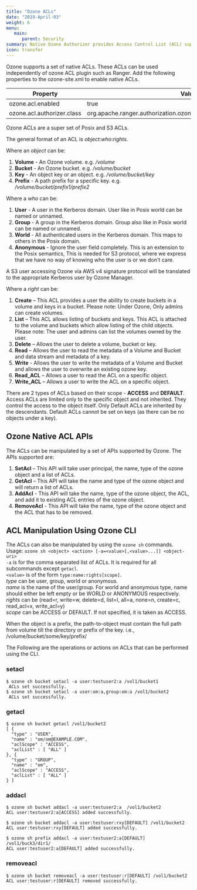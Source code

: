 ```yaml
---
title: "Ozone ACLs"
date: "2019-April-03"
weight: 6
menu:
   main:
      parent: Security
summary: Native Ozone Authorizer provides Access Control List (ACL) support for Ozone without Ranger integration.
icon: transfer
---
```

<!---
  Licensed to the Apache Software Foundation (ASF) under one or more
  contributor license agreements.  See the NOTICE file distributed with
  this work for additional information regarding copyright ownership.
  The ASF licenses this file to You under the Apache License, Version 2.0
  (the "License"); you may not use this file except in compliance with
  the License.  You may obtain a copy of the License at

      http://www.apache.org/licenses/LICENSE-2.0

  Unless required by applicable law or agreed to in writing, software
  distributed under the License is distributed on an "AS IS" BASIS,
  WITHOUT WARRANTIES OR CONDITIONS OF ANY KIND, either express or implied.
  See the License for the specific language governing permissions and
  limitations under the License.
-->

Ozone supports a set of native ACLs. These ACLs can be used independently 
of ozone ACL plugin such as Ranger.
Add the following properties to the ozone-site.xml to enable native ACLs.

Property|Value
--------|------------------------------------------------------------
ozone.acl.enabled         | true
ozone.acl.authorizer.class| org.apache.ranger.authorization.ozone.authorizer.OzoneNativeAuthorizer

Ozone ACLs are a super set of Posix and S3 ACLs.

The general format of an ACL is _object_:_who_:_rights_.

Where an _object_ can be:

1. **Volume** - An Ozone volume.  e.g. _/volume_
2. **Bucket** - An Ozone bucket. e.g. _/volume/bucket_
3. **Key** - An object key or an object. e.g. _/volume/bucket/key_
4. **Prefix** - A path prefix for a specific key. e.g. _/volume/bucket/prefix1/prefix2_

Where a _who_ can be:

1. **User** - A user in the Kerberos domain. User like in Posix world can be
named or unnamed.
2. **Group** - A group in the Kerberos domain. Group also like in Posix world
can
be named or unnamed.
3. **World** - All authenticated users in the Kerberos domain. This maps to
others in the Posix domain.
4. **Anonymous** - Ignore the user field completely. This is an extension to
the Posix semantics, This is needed for S3 protocol, where we express that
we have no way of knowing who the user is or we don't care.


<div class="alert alert-success" role="alert">
  A S3 user accessing Ozone via AWS v4 signature protocol will be translated
  to the appropriate Kerberos user by Ozone Manager.
</div>

Where a _right_ can be:

1. **Create** – This ACL provides a user the ability to create buckets in a
volume and keys in a bucket. Please note: Under Ozone, Only admins can create volumes.
2. **List** – This ACL allows listing of buckets and keys. This ACL is attached
 to the volume and buckets which allow listing of the child objects. Please note: The user and admins can list the volumes owned by the user.
3. **Delete** – Allows the user to delete a volume, bucket or key.
4. **Read** – Allows the user to read the metadata of a Volume and Bucket and
data stream and metadata of a key.
5. **Write** - Allows the user to write the metadata of a Volume and Bucket and
allows the user to overwrite an existing ozone key.
6. **Read_ACL** – Allows a user to read the ACL on a specific object.
7. **Write_ACL** – Allows a user to write the ACL on a specific object.

There are 2 types of ACLs based on their scope - **ACCESS** and **DEFAULT**.<br>
Access ACLs are limited only to the specific object and not inherited. They control the access to the object itself.
Only Default ACLs are inherited by the descendants. Default ACLs cannot be set on keys (as there can be no objects under a key).


## Ozone Native ACL APIs

The ACLs can be manipulated by a set of APIs supported by Ozone. The APIs
supported are:

1. **SetAcl** – This API will take user principal, the name, type
   of the ozone object and a list of ACLs.
2. **GetAcl** – This API will take the name and type of the ozone object
   and will return a list of ACLs.
3. **AddAcl** - This API will take the name, type of the ozone object, the
   ACL, and add it to existing ACL entries of the ozone object.
4. **RemoveAcl** - This API will take the name, type of the
   ozone object and the ACL that has to be removed.

## ACL Manipulation Using Ozone CLI

The ACLs can also be manipulated by using the `ozone sh` commands.<br>
Usage: `ozone sh <object> <action> [-a=<value>[,<value>...]] <object-uri>` <br>
`-a` is for the comma separated list of ACLs. It is required for all subcommands except `getacl`. <br>
`<value>` is of the form `type:name:rights[scope]`.<br>
_type_ can be user, group, world or anonymous.<br>
_name_ is the name of the user/group. For world and anonymous type, name should either be left empty or be WORLD or ANONYMOUS respectively. <br>
_rights_ can be (read=r, write=w, delete=d, list=l, all=a, none=n, create=c, read_acl=x, write_acl=y)<br>
_scope_ can be ACCESS or DEFAULT. If not specified, it is taken as ACCESS.<br>

<div class="alert alert-warning" role="alert">
When the object is a prefix, the path-to-object must contain the full path from volume till the directory or prefix of the key.
i.e., /volume/bucket/some/key/prefix/
</div>

The Following are the operations or actions on ACLs that can be performed using the CLI.

<h3>setacl</h3>

```shell
$ ozone sh bucket setacl -a user:testuser2:a /vol1/bucket1
 ACLs set successfully.
$ ozone sh bucket setacl -a user:om:a,group:om:a /vol1/bucket2
 ACLs set successfully.
```

<h3>getacl</h3>

```shell
$ ozone sh bucket getacl /vol1/bucket2 
[ {
  "type" : "USER",
  "name" : "om/om@EXAMPLE.COM",
  "aclScope" : "ACCESS",
  "aclList" : [ "ALL" ]
}, {
  "type" : "GROUP",
  "name" : "om",
  "aclScope" : "ACCESS",
  "aclList" : [ "ALL" ]
} ]
```

<h3>addacl</h3>

```shell
$ ozone sh bucket addacl -a user:testuser2:a  /vol1/bucket2
ACL user:testuser2:a[ACCESS] added successfully.

$ ozone sh bucket addacl -a user:testuser:rxy[DEFAULT] /vol1/bucket2
ACL user:testuser:rxy[DEFAULT] added successfully.

$ ozone sh prefix addacl -a user:testuser2:a[DEFAULT] /vol1/buck3/dir1/
ACL user:testuser2:a[DEFAULT] added successfully.
```

<h3>removeacl</h3>

```shell
$ ozone sh bucket removeacl -a user:testuser:r[DEFAULT] /vol1/bucket2
ACL user:testuser:r[DEFAULT] removed successfully.
```

